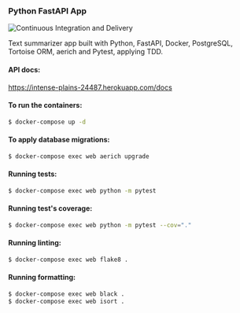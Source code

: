 ### Python FastAPI App

![Continuous Integration and Delivery](https://github.com/nfo94/fastapi-tdd-docker/workflows/Continuous%20Integration%20and%20Delivery/badge.svg?branch=main)

Text summarizer app built with Python, FastAPI, Docker, PostgreSQL, Tortoise
ORM, aerich and Pytest, applying TDD.

#### API docs:

https://intense-plains-24487.herokuapp.com/docs

#### To run the containers:

```bash
$ docker-compose up -d
```

#### To apply database migrations:

```bash
$ docker-compose exec web aerich upgrade
```

#### Running tests:

```bash
$ docker-compose exec web python -m pytest
```

#### Running test's coverage:

```bash
$ docker-compose exec web python -m pytest --cov="."
```

#### Running linting:

```bash
$ docker-compose exec web flake8 .
```

#### Running formatting:

```bash
$ docker-compose exec web black .
$ docker-compose exec web isort .
```
